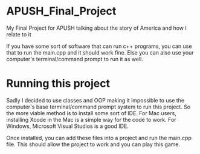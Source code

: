 # APUSH_Final_Project
My Final Project for APUSH talking about the story of America and how I relate to it

If you have some sort of software that can run c++ programs, you can use that to run the main.cpp and it should work fine. Else you can also use your computer's terminal/command prompt to run it as well.

# Running this project
Sadly I decided to use classes and OOP making it impossible to use the computer's base terminal/command prompt system to run this project. So the more viable method is to install some sort of IDE. For Mac users, installing Xcode in the Mac is a simple way for the code to work. For Windows, Microsoft Visual Studios is a good IDE.

Once installed, you can add these files into a project and run the main.cpp file. This should allow the project to work and you can play this game.
